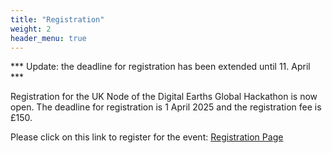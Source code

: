 ```yaml
---
title: "Registration"
weight: 2
header_menu: true
---
```

*** Update: the deadline for registration has been extended until 11. April ***

Registration for the UK Node of the Digital Earths Global Hackathon is now open. The deadline for registration is 1 April 2025 and the registration fee is £150.

Please click on this link to register for the event: [Registration Page](https://www.store.reading.ac.uk/conferences-and-events/faculty-of-science/department-of-meteorology/global-hackathon-2025) 

